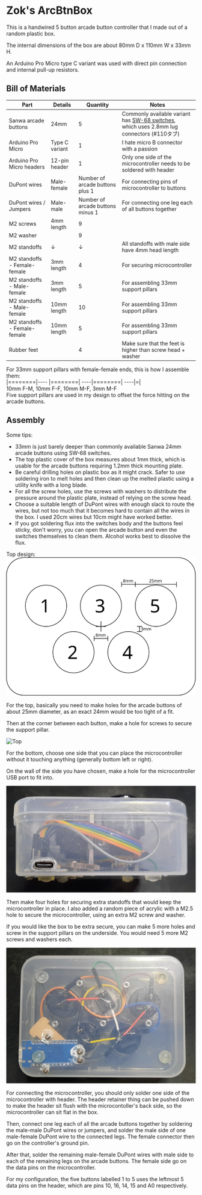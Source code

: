 # Zok's ArcBtnBox
This is a handwired 5 button arcade button controller that I made out of a random plastic box.

The internal dimensions of the box are about 80mm D x 110mm W x 33mm H.

An Arduino Pro Micro type C variant was used with direct pin connection and internal pull-up resistors.

## Bill of Materials
| Part                         | Details        | Quantity | Notes                                   |
|------------------------------|----------------|----------|-----------------------------------------|
| Sanwa arcade buttons         | 24mm           | 5        | Commonly available variant has [SW-68 switches](https://github.com/Zokhoi/Arcade-Switches/blob/master/doc/Switches.md#sanwa-sw-68),<br /> which uses 2.8mm lug connectors (#110タブ) |
| Arduino Pro Micro            | Type C variant | 1        | I hate micro B connector with a passion |
| Arduino Pro Micro headers    | 12-pin header  | 1        | Only one side of the microcontroller needs to be soldered with header       |
| DuPont wires                 | Male-female    | Number of arcade buttons plus  1 | For connecting pins of microcontroller to buttons   |
| DuPont wires / Jumpers       | Male-male      | Number of arcade buttons minus 1 | For connecting one leg each of all buttons together |
| M2 screws                    |  4mm length    | 9        |                                         |
| M2 washer                    |                | 9        |                                         |
| M2 standoffs                 |  ↓             | ↓        | All standoffs with male side have 4mm head length                           |
| M2 standoffs - Female-female |  3mm length    | 4        | For securing microcontroller            |
| M2 standoffs - Male-female   |  3mm length    | 5        | For assembling 33mm support pillars     |
| M2 standoffs - Male-female   | 10mm length    | 10       | For assembling 33mm support pillars     |
| M2 standoffs - Female-female | 10mm length    | 5        | For assembling 33mm support pillars     |
| Rubber feet                  |                | 4        | Make sure that the feet is higher than screw head + washer                  |

For 33mm support pillars with female-female ends, this is how I assemble them: <br />
|========|----  |========|  ----|========|  ----|=| <br />
10mm F-M,  10mm F-F,  10mm M-F,  3mm M-F <br />
Five support pillars are used in my design to offset the force hitting on the arcade buttons.


## Assembly

Some tips:
* 33mm is just barely deeper than commonly available Sanwa 24mm arcade buttons using SW-68 switches.
* The top plastic cover of the box measures about 1mm thick, which is usable for the arcade buttons requiring 1.2mm thick mounting plate.
* Be careful drilling holes on plastic box as it might crack. Safer to use soldering iron to melt holes and then clean up the melted plastic using a utility knife with a long blade.
* For all the screw holes, use the screws with washers to distribute the pressure around the plastic plate, instead of relying on the screw head.
* Choose a suitable length of DuPont wires with enough slack to route the wires, but not too much that it becomes hard to contain all the wires in the box. I used 20cm wires but 10cm might have worked better.
* If you got soldering flux into the switches body and the buttons feel sticky, don't worry, you can open the arcade button and even the switches themselves to clean them. Alcohol works best to dissolve the flux.


Top design: <br />
![Top](./img/Top.svg)

For the top, basically you need to make holes for the arcade buttons of about 25mm diameter, as an exact 24mm would be too tight of a fit.

Then at the corner between each button, make a hole for screws to secure the support pillar.

![Top](./img/top.png)

For the bottom, choose one side that you can place the microcontroller without it touching anything (generally bottom left or right).

On the wall of the side you have chosen, make a hole for the microcontroller USB port to fit into.

![Side](./img/side.png)

Then make four holes for securing extra standoffs that would keep the microcontroller in place. I also added a random piece of acrylic with a M2.5 hole to secure the microcontroller, using an extra M2 screw and washer.

If you would like the box to be extra secure, you can make 5 more holes and screw in the support pillars on the underside. You would need 5 more M2 screws and washers each.

![Bottom](./img/bottom.png)

For connecting the microcontroller, you should only solder one side of the microcontroller with header. The header retainer thing can be pushed down to make the header sit flush with the microcontoller's back side, so the microcontroller can sit flat in the box.

Then, connect one leg each of all the arcade buttons together by soldering the male-male DuPont wires or jumpers, and solder the male side of one male-female DuPont wire to the connected legs. The female connector then go on the controller's ground pin.

After that, solder the remaining male-female DuPont wires with male side to each of the remaining legs on the arcade buttons. The female side go on the data pins on the microcontroller.

For my configuration, the five buttons labelled 1 to 5 uses the leftmost 5 data pins on the header, which are pins 10, 16, 14, 15 and A0 respectively.